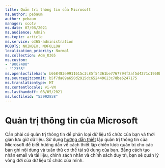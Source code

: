 ```yaml
---
title: Quản trị thông tin của Microsoft
ms.author: pebaum
author: pebaum
manager: scotv
ms.date: 07/08/2021
ms.audience: Admin
ms.topic: article
ms.service: o365-administration
ROBOTS: NOINDEX, NOFOLLOW
localization_priority: Normal
ms.collection: Adm_O365
ms.custom:
- "9007400"
- "12355"
ms.openlocfilehash: b668483e9911615c3c85f54361be7767794f2af5d4271c1950b01b401a2e2ef2
ms.sourcegitcommit: b5f7da89a650d2915dc652449623c78be6247175
ms.translationtype: MT
ms.contentlocale: vi-VN
ms.lasthandoff: 08/05/2021
ms.locfileid: "53992858"
---
```

# <a name="microsoft-information-governance"></a>Quản trị thông tin của Microsoft

Cần phải có quản trị thông tin để phân loại dữ liệu tổ chức của bạn và thời gian lưu giữ dữ liệu. Sử dụng [hướng dẫn thiết](https://admin.microsoft.com/AdminPortal/Home#/modernonboarding/migsetupguide) lập quản trị thông tin của Microsoft để biết hướng dẫn về cách thiết lập chiến lược quản trị cho các bản ghi nội dung và tuân thủ có thể tái sử dụng của bạn. Bằng cách tạo nhãn email và tài liệu, chính sách nhãn và chính sách duy trì, bạn sẽ quản lý vòng đời của dữ liệu tổ chức của mình.

